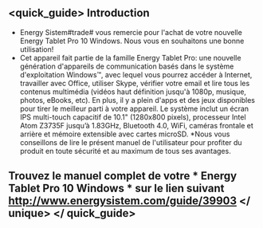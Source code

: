 ## <quick_guide> Introduction

* Energy Sistem#trade# vous remercie pour l'achat de votre nouvelle Energy Tablet Pro 10 Windows. Nous vous en souhaitons une bonne utilisation!
* Cet appareil fait partie de la famille Energy Tablet Pro: une nouvelle génération d'appareils de communication basés dans le système d'exploitation Windows™, avec lequel vous pourrez accéder à Internet, travailler avec Office, utiliser Skype, vérifier votre email et lire tous les contenus multimédia (vidéos haut définition jusqu'à 1080p, musique, photos, eBooks, etc). En plus, il y a plein d'apps et des jeux disponibles pour tirer le meilleur parti à votre appareil. Le système inclut un écran IPS multi-touch capacitif de 10.1" (1280x800 pixels), processeur Intel Atom Z3735F jusqu’à 1.83GHz, Bluetooth 4.0, WiFi, caméras frontale et arrière et mémoire extensible avec cartes microSD.
*Nous vous conseillons de lire le présent manuel de l'utilisateur pour profiter du produit en toute sécurité et au maximum de tous ses avantages.


## <unique> Trouvez le manuel complet de votre * Energy Tablet Pro 10 Windows * sur le lien suivant http://www.energysistem.com/guide/39903 </ unique> </ quick_guide>
